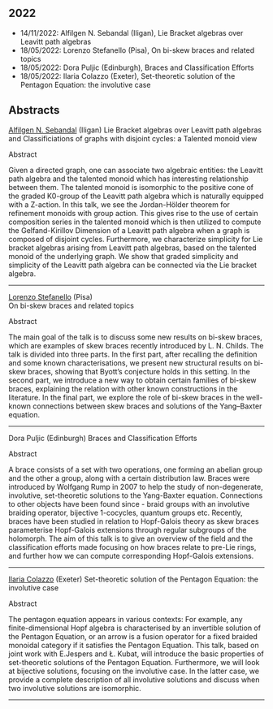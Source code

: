 ## 2022

*   14/11/2022: Alfilgen N. Sebandal (Iligan), Lie Bracket algebras over Leavitt path algebras
*   18/05/2022: Lorenzo Stefanello (Pisa), On bi-skew braces and related topics
*   18/05/2022: Dora Puljic (Edinburgh), Braces and Classification Efforts
*   18/05/2022: Ilaria Colazzo (Exeter), Set-theoretic solution of the Pentagon Equation: the involutive case

## Abstracts

[Alfilgen N. Sebandal](http://alfilgen.org) (Iligan)
Lie Bracket algebras over Leavitt path algebras and Classificiations of graphs with disjoint cycles: a Talented monoid view

Abstract  

Given a directed graph, one can associate two algebraic entities: the Leavitt path algebra and the
talented monoid which has interesting relationship between them. The talented monoid is isomorphic
to the positive cone of the graded K0-group of the Leavitt path algebra which is naturally equipped
with a Z-action. In this talk, we see the Jordan-Hölder theorem for refinement monoids with group
action. This gives rise to the use of certain composition series in the talented monoid which is then
utilized to compute the Gelfand-Kirillov Dimension of a Leavitt path algebra when a graph is composed
of disjoint cycles. Furthermore, we characterize simplicity for Lie bracket algebras arising from Leavitt
path algebras, based on the talented monoid of the underlying graph. We show that graded simplicity
and simplicity of the Leavitt path algebra can be connected via the Lie bracket algebra.

* * *

[Lorenzo Stefanello](https://people.dm.unipi.it/stefanello/) (Pisa)  
On bi-skew braces and related topics

Abstract  

The main goal of the talk is to discuss some new results on bi-skew braces, 
which are examples of skew braces recently introduced by L. N. Childs. 
The talk is divided into three parts.
In the first part, after recalling the definition and some known 
characterisations, we present new structural results on bi-skew braces, 
showing that Byott’s conjecture holds in this setting.
In the second part, we introduce a new way to obtain certain families 
of bi-skew braces, explaining the relation with other known constructions in the literature. 
In the final part, we explore the role of bi-skew braces in the well-known connections 
between skew braces and solutions of the Yang–Baxter equation.

* * *

Dora Puljic (Edinburgh)
Braces and Classification Efforts

Abstract  

A brace consists of a set with two operations, one forming an abelian group 
and the other a group, along with a certain distribution law. 
Braces were introduced by Wolfgang Rump in 2007 to help the 
study of non-degenerate, involutive, set-theoretic solutions to the Yang-Baxter equation. 
Connections to other objects have been found since - braid groups with an 
involutive braiding operator, bijective 1-cocycles, quantum groups etc. 
Recently, braces have been studied in relation to Hopf-Galois theory as skew braces 
parameterise Hopf-Galois extensions through regular subgroups of the holomorph. 
The aim of this talk is to give an overview of the field and the classification 
efforts made focusing on how braces relate to pre-Lie rings, and further 
how we can compute corresponding Hopf-Galois extensions.
* * *


[Ilaria Colazzo](https://www.ilariacolazzo.info) (Exeter)
Set-theoretic solution of the Pentagon Equation: the involutive case

Abstract  

The pentagon equation appears in various contexts:  For example, any finite-dimensional Hopf algebra is characterised by an invertible solution of the Pentagon Equation, or an arrow is a fusion operator for a fixed braided monoidal category if it satisfies the Pentagon Equation. 
This talk, based on joint work with E.Jespers and Ł. Kubat, will introduce the basic properties of set-theoretic solutions of the Pentagon Equation. Furthermore, we will look at bijective solutions, focusing on the involutive case. In the latter case, we provide a complete description of all involutive solutions and discuss when two involutive solutions are isomorphic.
* * *
